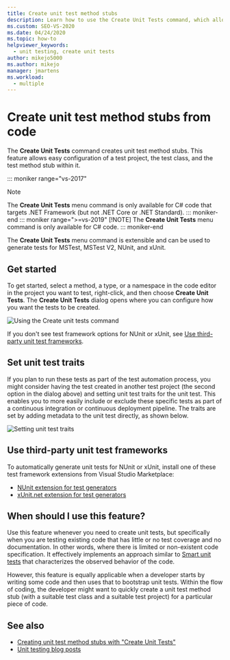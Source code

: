 ```yaml
---
title: Create unit test method stubs
description: Learn how to use the Create Unit Tests command, which allows easy configuration of a test project, the test class, and the test method stub within it.
ms.custom: SEO-VS-2020
ms.date: 04/24/2020
ms.topic: how-to
helpviewer_keywords: 
  - unit testing, create unit tests
author: mikejo5000
ms.author: mikejo
manager: jmartens
ms.workload: 
  - multiple
---
```

# Create unit test method stubs from code

The **Create Unit Tests** command creates unit test method stubs. This feature allows easy configuration of a test project, the test class, and the test method stub within it.

::: moniker range="vs-2017"
> [!NOTE]
> The **Create Unit Tests** menu command is only available for C# code that targets .NET Framework (but not .NET Core or .NET Standard).
::: moniker-end
::: moniker range=">=vs-2019"
> [!NOTE]
> The **Create Unit Tests** menu command is only available for C# code.
::: moniker-end

The **Create Unit Tests** menu command is extensible and can be used to generate tests for MSTest, MSTest V2, NUnit, and xUnit.

## Get started

To get started, select a method, a type, or a namespace in the code editor in the project you want to test, right-click, and then choose **Create Unit Tests**. The **Create Unit Tests** dialog opens where you can configure how you want the tests to be created.

![Using the Create unit tests command](media/createunittestcommand.png)

If you don't see test framework options for NUnit or xUnit, see [Use third-party unit test frameworks](#use-third-party-unit-test-frameworks).

## Set unit test traits

If you plan to run these tests as part of the test automation process, you might consider having the test created in another test project (the second option in the dialog above) and setting unit test traits for the unit test. This enables you to more easily include or exclude these specific tests as part of a continuous integration or continuous deployment pipeline. The traits are set by adding metadata to the unit test directly, as shown below.

![Setting unit test traits](media/createunittest.png)

## Use third-party unit test frameworks

To automatically generate unit tests for NUnit or xUnit, install one of these test framework extensions from Visual Studio Marketplace:

* [NUnit extension for test generators](https://marketplace.visualstudio.com/items?itemName=NUnitDevelopers.TestGeneratorNUnitextension)
* [xUnit.net extension for test generators](https://marketplace.visualstudio.com/items?itemName=YowkoTsai.xUnitnetTestGenerator)

## When should I use this feature?

Use this feature whenever you need to create unit tests, but specifically when you are testing existing code that has little or no test coverage and no documentation. In other words, where there is limited or non-existent code specification. It effectively implements an approach similar to [Smart unit tests](https://devblogs.microsoft.com/devops/introducing-smart-unit-tests/) that characterizes the observed behavior of the code.

However, this feature is equally applicable when a developer starts by writing some code and then uses that to bootstrap unit tests. Within the flow of coding, the developer might want to quickly create a unit test method stub (with a suitable test class and a suitable test project) for a particular piece of code.

## See also

- [Creating unit test method stubs with "Create Unit Tests"](https://devblogs.microsoft.com/devops/creating-unit-test-method-stubs-with-create-unit-tests/)
- [Unit testing blog posts](https://devblogs.microsoft.com/devops/?s=unit+testing)
